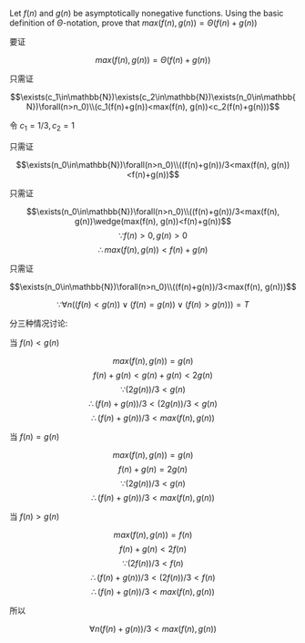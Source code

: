 Let $f(n)$ and $g(n)$ be asymptotically nonegative functions. Using the basic definition of $\Theta$-notation, prove that $max(f(n), g(n))=\Theta(f(n)+g(n))$

要证

$$max(f(n), g(n))=\Theta(f(n)+g(n))$$

只需证

$$\exists(c_1\in\mathbb{N})\exists(c_2\in\mathbb{N})\exists(n_0\in\mathbb{N})\forall(n>n_0)\\(c_1(f(n)+g(n))<max(f(n), g(n))<c_2(f(n)+g(n)))$$

令 $c_1=1/3,c_2=1$

只需证

$$\exists(n_0\in\mathbb{N})\forall(n>n_0)\\((f(n)+g(n))/3<max(f(n), g(n))<f(n)+g(n))$$

只需证

$$\exists(n_0\in\mathbb{N})\forall(n>n_0)\\((f(n)+g(n))/3<max(f(n), g(n))\wedge(max(f(n), g(n))<f(n)+g(n))$$
$$\because f(n)>0, g(n)>0$$
$$\therefore max(f(n), g(n))<f(n)+g(n)$$

只需证

$$\exists(n_0\in\mathbb{N})\forall(n>n_0)\\((f(n)+g(n))/3<max(f(n), g(n)))$$

$$\because\forall{n}((f(n)<g(n)) \vee (f(n)=g(n)) \vee (f(n)>g(n)))=T$$

分三种情况讨论:

当 $f(n)<g(n)$

$$max(f(n),g(n))=g(n)$$
$$f(n)+g(n)<g(n)+g(n)<2g(n)$$
$$\because(2g(n))/3<g(n)$$
$$\therefore(f(n)+g(n))/3<(2g(n))/3<g(n)$$
$$\therefore(f(n)+g(n))/3<max(f(n),g(n))$$

当 $f(n)=g(n)$

$$max(f(n),g(n))=g(n)$$
$$f(n)+g(n)=2g(n)$$
$$\because(2g(n))/3<g(n)$$
$$\therefore(f(n)+g(n))/3<max(f(n),g(n))$$

当 $f(n)>g(n)$

$$max(f(n),g(n))=f(n)$$
$$f(n)+g(n)<2f(n)$$
$$\because(2f(n))/3<f(n)$$
$$\therefore(f(n)+g(n))/3<(2f(n))/3<f(n)$$
$$\therefore(f(n)+g(n))/3<max(f(n),g(n))$$

所以

$$\forall{n}(f(n)+g(n))/3<max(f(n),g(n))$$

